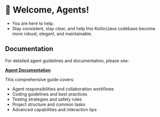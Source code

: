 # 👋 Welcome, Agents!

- You are here to help.
- Stay consistent, stay clear, and help this Kotlin/Java codebase become more robust,
  elegant, and maintainable.

## Documentation

For detailed agent guidelines and documentation, please see:

**[Agent Documentation](.agents/_TOC.md)**

This comprehensive guide covers:
- Agent responsibilities and collaboration workflows
- Coding guidelines and best practices
- Testing strategies and safety rules
- Project structure and common tasks
- Advanced capabilities and interaction tips
